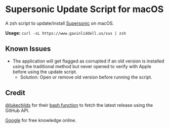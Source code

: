 # Supersonic Update Script for macOS
A zsh script to update/install [Supersonic](https://github.com/dweymouth/supersonic) on macOS.

**Usage:** ``curl -sL https://www.gavinliddell.us/sus | zsh``

## Known Issues
- The application will get flagged as corrupted if an old version is installed using the traditional method but never opened to verify with Apple before using the update script.
  - Solution: Open or remove old version before running the script.

## Credit
[@lukechilds](https://github.com/lukechilds) for their [bash function](https://gist.github.com/lukechilds/a83e1d7127b78fef38c2914c4ececc3c) to fetch the latest release using the GitHub API.

[Google](https://google.com) for free knowledge online.
